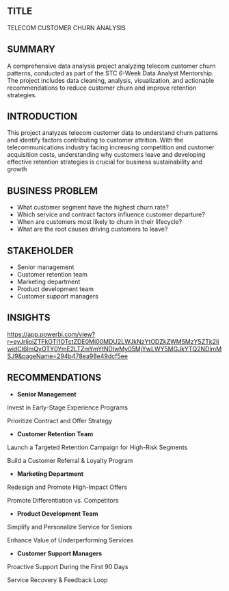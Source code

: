 ## TITLE
TELECOM CUSTOMER CHURN ANALYSIS

## SUMMARY
A comprehensive data analysis project analyzing telecom customer churn patterns, conducted as part of the STC 6-Week Data Analyst Mentorship. The project includes data cleaning, analysis, visualization, and actionable recommendations to reduce customer churn and improve retention strategies.

## INTRODUCTION
This project analyzes telecom customer data to understand churn patterns and identify factors contributing to customer attrition. With the telecommunications industry facing increasing competition and customer acquisition costs, understanding why customers leave and developing effective retention strategies is crucial for business sustainability and growth

## BUSINESS PROBLEM
* What customer segment have the highest churn rate?
* Which service and contract factors influence customer departure?
* When are customers most likely to churn in their lifecycle?
* What are the root causes driving customers to leave?

## STAKEHOLDER
* Senior management
* Customer retention team
* Marketing department
* Product development team
* Customer support managers

## INSIGHTS

https://app.powerbi.com/view?r=eyJrIjoiZTFkOTI1OTctZDE0Mi00MDU2LWJkNzYtODZkZWM5MzY5ZTk2IiwidCI6ImQyOTY0YmE2LTZmYmYtNDIwMy05MjYwLWY5MGJkYTQ2NDlmMSJ9&pageName=294b478ea98e49dcf5ee

## RECOMMENDATIONS
* **Senior Management**

Invest in Early-Stage Experience Programs

Prioritize Contract and Offer Strategy

* **Customer Retention Team**

Launch a Targeted Retention Campaign for High-Risk Segments

Build a Customer Referral & Loyalty Program

* **Marketing Department**

Redesign and Promote High-Impact Offers

Promote Differentiation vs. Competitors

* **Product Development Team**

Simplify and Personalize Service for Seniors

Enhance Value of Underperforming Services

* **Customer Support Managers**

Proactive Support During the First 90 Days

Service Recovery & Feedback Loop

  



  
